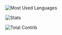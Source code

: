 ![Most Used Languages](https://github-readme-stats.vercel.app/api/top-langs?username=AntoineTSIO&show_icons=true&locale=en&layout=compact&theme=midnight-purple)

![Stats](https://github-readme-stats.vercel.app/api?username=AntoineTSIO&show_icons=true&locale=en&theme=midnight-purple)

![Total Contrib](https://github-readme-streak-stats.herokuapp.com/?user=AntoineTSIO)
